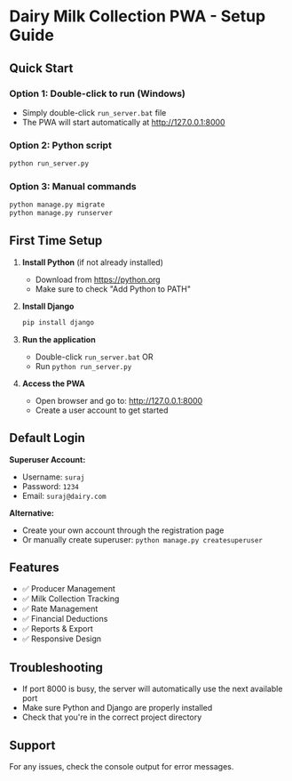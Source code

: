 # Dairy Milk Collection PWA - Setup Guide

## Quick Start

### Option 1: Double-click to run (Windows)
- Simply double-click `run_server.bat` file
- The PWA will start automatically at http://127.0.0.1:8000

### Option 2: Python script
```bash
python run_server.py
```

### Option 3: Manual commands
```bash
python manage.py migrate
python manage.py runserver
```

## First Time Setup

1. **Install Python** (if not already installed)
   - Download from https://python.org
   - Make sure to check "Add Python to PATH"

2. **Install Django**
   ```bash
   pip install django
   ```

3. **Run the application**
   - Double-click `run_server.bat` OR
   - Run `python run_server.py`

4. **Access the PWA**
   - Open browser and go to: http://127.0.0.1:8000
   - Create a user account to get started

## Default Login
**Superuser Account:**
- Username: `suraj`
- Password: `1234`
- Email: `suraj@dairy.com`

**Alternative:**
- Create your own account through the registration page
- Or manually create superuser: `python manage.py createsuperuser`

## Features
- ✅ Producer Management
- ✅ Milk Collection Tracking
- ✅ Rate Management
- ✅ Financial Deductions
- ✅ Reports & Export
- ✅ Responsive Design

## Troubleshooting
- If port 8000 is busy, the server will automatically use the next available port
- Make sure Python and Django are properly installed
- Check that you're in the correct project directory

## Support
For any issues, check the console output for error messages.